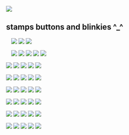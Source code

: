
![](https://media.discordapp.net/attachments/1046945593160896543/1118626222088388708/FymdgaFX0AAFMsJ.jpg?width=526&height=612)
## stamps buttons and blinkies  ^_^
 ![](https://i.imgur.com/vjW02Hv.gif)
![](https://i.imgur.com/erkuKHt.gif)
![](https://images-wixmp-ed30a86b8c4ca887773594c2.wixmp.com/f/9f2170ea-b4e7-4f8e-b25b-ee1965edae3c/dca1r34-26cff5dc-e4c3-4b20-a77f-2e1b16d24017.gif?token=eyJ0eXAiOiJKV1QiLCJhbGciOiJIUzI1NiJ9.eyJzdWIiOiJ1cm46YXBwOjdlMGQxODg5ODIyNjQzNzNhNWYwZDQxNWVhMGQyNmUwIiwiaXNzIjoidXJuOmFwcDo3ZTBkMTg4OTgyMjY0MzczYTVmMGQ0MTVlYTBkMjZlMCIsIm9iaiI6W1t7InBhdGgiOiJcL2ZcLzlmMjE3MGVhLWI0ZTctNGY4ZS1iMjViLWVlMTk2NWVkYWUzY1wvZGNhMXIzNC0yNmNmZjVkYy1lNGMzLTRiMjAtYTc3Zi0yZTFiMTZkMjQwMTcuZ2lmIn1dXSwiYXVkIjpbInVybjpzZXJ2aWNlOmZpbGUuZG93bmxvYWQiXX0.hfojIlMB24DpBjp1ELc9X0reBmEgdvB0iPop62Ro5W0)

 ![](https://i.imgur.com/Khg6Xsl.gif) 
![](https://i.imgur.com/vw3SpXg.gif)
![](https://i.imgur.com/JgCIrmJ.gif)
![](https://i.imgur.com/gtSNvfO.gif)
![](https://blinkiesyay.neocities.org/buttons/gorillaz.gif)

![](https://raining-starss.neocities.org/goodieblink%20(20).gif)
![](https://i.imgur.com/BTZ2CAL.png)
![](https://i.imgur.com/8D809rV.png)
![](https://i.imgur.com/Sv8yjCP.png)
![](https://i.imgur.com/qlc8bpN.jpg)

![](https://gallery.crd.co/assets/images/gallery05/ab389e51.jpg?v=758f1f62)
![](https://i.imgur.com/K8YzKT2.gif)
![](https://i.imgur.com/ChYBrKB.png)
![](https://i.imgur.com/SUuEf5n.gif)
![](https://images-wixmp-ed30a86b8c4ca887773594c2.wixmp.com/f/66403a91-931f-4147-8604-f99cf625488f/d23sihg-e0568d24-1c19-4844-b46a-7c9d47c2ea04.gif?token=eyJ0eXAiOiJKV1QiLCJhbGciOiJIUzI1NiJ9.eyJzdWIiOiJ1cm46YXBwOjdlMGQxODg5ODIyNjQzNzNhNWYwZDQxNWVhMGQyNmUwIiwiaXNzIjoidXJuOmFwcDo3ZTBkMTg4OTgyMjY0MzczYTVmMGQ0MTVlYTBkMjZlMCIsIm9iaiI6W1t7InBhdGgiOiJcL2ZcLzY2NDAzYTkxLTkzMWYtNDE0Ny04NjA0LWY5OWNmNjI1NDg4ZlwvZDIzc2loZy1lMDU2OGQyNC0xYzE5LTQ4NDQtYjQ2YS03YzlkNDdjMmVhMDQuZ2lmIn1dXSwiYXVkIjpbInVybjpzZXJ2aWNlOmZpbGUuZG93bmxvYWQiXX0.8D_d0xXVVQJ8i0Uz8AaCFkD8w8WpyI9cDHHp16op1Mw)

![](https://external-media.spacehey.net/media/sY49J23KaVWvOnYtRZOzga73pMx9N9szGUwlD02esDeI=/https://64.media.tumblr.com/2deb19fe79d3b9b883748898e138cdda/d4d596df6bde767e-e6/s250x400/e209e303918a2c4a4d94c588d178ba30702c8f5c.pnj)
![](https://images-wixmp-ed30a86b8c4ca887773594c2.wixmp.com/f/c2d6c766-78a6-4e00-8174-f70899a7283a/d3jxopo-6dc309e5-3b56-47b1-b634-01f5027dcce4.gif?token=eyJ0eXAiOiJKV1QiLCJhbGciOiJIUzI1NiJ9.eyJzdWIiOiJ1cm46YXBwOjdlMGQxODg5ODIyNjQzNzNhNWYwZDQxNWVhMGQyNmUwIiwiaXNzIjoidXJuOmFwcDo3ZTBkMTg4OTgyMjY0MzczYTVmMGQ0MTVlYTBkMjZlMCIsIm9iaiI6W1t7InBhdGgiOiJcL2ZcL2MyZDZjNzY2LTc4YTYtNGUwMC04MTc0LWY3MDg5OWE3MjgzYVwvZDNqeG9wby02ZGMzMDllNS0zYjU2LTQ3YjEtYjYzNC0wMWY1MDI3ZGNjZTQuZ2lmIn1dXSwiYXVkIjpbInVybjpzZXJ2aWNlOmZpbGUuZG93bmxvYWQiXX0.Bk_8ACdXBZQbO2UvuApFRyeTp9ozGwIr_qKkaS486Ug)
![](https://i.imgur.com/Dj8zc4c.jpg)
![](https://images-ext-2.discordapp.net/external/AOA18T3UJe4wAzSdGoWzl4IpYMg1wh_dGE-hGsqWsS4/https/f2.toyhou.se/file/f2-toyhou-se/thumbnails/65698651_R4K.gif?width=123&height=70)
![](https://images-wixmp-ed30a86b8c4ca887773594c2.wixmp.com/f/f24cb570-85fa-49be-842c-afc5f47a7b03/d12ppy9-0d19b3f9-2ad5-4989-b36b-d1a1c8c4bdf8.png?token=eyJ0eXAiOiJKV1QiLCJhbGciOiJIUzI1NiJ9.eyJzdWIiOiJ1cm46YXBwOjdlMGQxODg5ODIyNjQzNzNhNWYwZDQxNWVhMGQyNmUwIiwiaXNzIjoidXJuOmFwcDo3ZTBkMTg4OTgyMjY0MzczYTVmMGQ0MTVlYTBkMjZlMCIsIm9iaiI6W1t7InBhdGgiOiJcL2ZcL2YyNGNiNTcwLTg1ZmEtNDliZS04NDJjLWFmYzVmNDdhN2IwM1wvZDEycHB5OS0wZDE5YjNmOS0yYWQ1LTQ5ODktYjM2Yi1kMWExYzhjNGJkZjgucG5nIn1dXSwiYXVkIjpbInVybjpzZXJ2aWNlOmZpbGUuZG93bmxvYWQiXX0.GjLRd2R3LPD1N0gUct8m53U3_4xNpI617WXEWuT71Vg)

![](https://images-ext-2.discordapp.net/external/UgyIYZzH0a8aC7tv-NpXsUWGZUk05oeIPp17YCboqss/%3Ftoken%3DeyJ0eXAiOiJKV1QiLCJhbGciOiJIUzI1NiJ9.eyJzdWIiOiJ1cm46YXBwOjdlMGQxODg5ODIyNjQzNzNhNWYwZDQxNWVhMGQyNmUwIiwiaXNzIjoidXJuOmFwcDo3ZTBkMTg4OTgyMjY0MzczYTVmMGQ0MTVlYTBkMjZlMCIsIm9iaiI6W1t7InBhdGgiOiJcL2ZcL2M4OTA3MGQ4LWU0NWItNDE5Ni1iN2EyLTRmOTIyMjEzN2YwM1wvZDJ6eHh3ai02NzU3MjAyZi1hMjdkLTQ5ZDQtYTgyMy0wMjc1NjAxNTg3ZTgucG5nIn1dXSwiYXVkIjpbInVybjpzZXJ2aWNlOmZpbGUuZG93bmxvYWQiXX0.GTHznCDDjTiyAVl8NtOpwvkhmCXg0t966D_Kv_tXIDU/https/images-wixmp-ed30a86b8c4ca887773594c2.wixmp.com/f/c89070d8-e45b-4196-b7a2-4f9222137f03/d2zxxwj-6757202f-a27d-49d4-a823-0275601587e8.png?width=123&height=68)
![](https://images-wixmp-ed30a86b8c4ca887773594c2.wixmp.com/f/a8b85093-83a4-4328-a26c-7b1bcfce5fd8/d1ruqg4-059045a8-6b12-45b3-b246-5b5b3626a16d.gif?token=eyJ0eXAiOiJKV1QiLCJhbGciOiJIUzI1NiJ9.eyJzdWIiOiJ1cm46YXBwOjdlMGQxODg5ODIyNjQzNzNhNWYwZDQxNWVhMGQyNmUwIiwiaXNzIjoidXJuOmFwcDo3ZTBkMTg4OTgyMjY0MzczYTVmMGQ0MTVlYTBkMjZlMCIsIm9iaiI6W1t7InBhdGgiOiJcL2ZcL2E4Yjg1MDkzLTgzYTQtNDMyOC1hMjZjLTdiMWJjZmNlNWZkOFwvZDFydXFnNC0wNTkwNDVhOC02YjEyLTQ1YjMtYjI0Ni01YjViMzYyNmExNmQuZ2lmIn1dXSwiYXVkIjpbInVybjpzZXJ2aWNlOmZpbGUuZG93bmxvYWQiXX0.uYyuFAfNLPiPFmTm64x9bOXE80ST06ZchVrXb1_mqnI)
![](https://images-wixmp-ed30a86b8c4ca887773594c2.wixmp.com/f/9f71f729-18fc-41a8-bb88-ab1df13d3534/d4rdpgq-5025c05a-4ebd-45d3-b07e-15c8365a3ba6.png?token=eyJ0eXAiOiJKV1QiLCJhbGciOiJIUzI1NiJ9.eyJzdWIiOiJ1cm46YXBwOjdlMGQxODg5ODIyNjQzNzNhNWYwZDQxNWVhMGQyNmUwIiwiaXNzIjoidXJuOmFwcDo3ZTBkMTg4OTgyMjY0MzczYTVmMGQ0MTVlYTBkMjZlMCIsIm9iaiI6W1t7InBhdGgiOiJcL2ZcLzlmNzFmNzI5LTE4ZmMtNDFhOC1iYjg4LWFiMWRmMTNkMzUzNFwvZDRyZHBncS01MDI1YzA1YS00ZWJkLTQ1ZDMtYjA3ZS0xNWM4MzY1YTNiYTYucG5nIn1dXSwiYXVkIjpbInVybjpzZXJ2aWNlOmZpbGUuZG93bmxvYWQiXX0.yjJfE3nX6ALtjwJhawfQHlCXlYwMKKi83DIRjZ6Zrjw)
![](https://images-wixmp-ed30a86b8c4ca887773594c2.wixmp.com/f/7b86d5d7-2e41-4716-be85-f518146112a6/d8d4d7g-f26f84b1-1c35-45df-a976-a21c9a70fd69.png?token=eyJ0eXAiOiJKV1QiLCJhbGciOiJIUzI1NiJ9.eyJzdWIiOiJ1cm46YXBwOjdlMGQxODg5ODIyNjQzNzNhNWYwZDQxNWVhMGQyNmUwIiwiaXNzIjoidXJuOmFwcDo3ZTBkMTg4OTgyMjY0MzczYTVmMGQ0MTVlYTBkMjZlMCIsIm9iaiI6W1t7InBhdGgiOiJcL2ZcLzdiODZkNWQ3LTJlNDEtNDcxNi1iZTg1LWY1MTgxNDYxMTJhNlwvZDhkNGQ3Zy1mMjZmODRiMS0xYzM1LTQ1ZGYtYTk3Ni1hMjFjOWE3MGZkNjkucG5nIn1dXSwiYXVkIjpbInVybjpzZXJ2aWNlOmZpbGUuZG93bmxvYWQiXX0.vWTbeX_Wdt_BxeSUXZTLKiITdXlh_Hffu5u1Lqre_aM)
![](https://images-wixmp-ed30a86b8c4ca887773594c2.wixmp.com/f/e64dfcb3-ee54-44a8-9d44-83bf603fe362/d132gfw-8a313a57-7192-4275-b07f-02a9d9c4f9d9.png?token=eyJ0eXAiOiJKV1QiLCJhbGciOiJIUzI1NiJ9.eyJzdWIiOiJ1cm46YXBwOjdlMGQxODg5ODIyNjQzNzNhNWYwZDQxNWVhMGQyNmUwIiwiaXNzIjoidXJuOmFwcDo3ZTBkMTg4OTgyMjY0MzczYTVmMGQ0MTVlYTBkMjZlMCIsIm9iaiI6W1t7InBhdGgiOiJcL2ZcL2U2NGRmY2IzLWVlNTQtNDRhOC05ZDQ0LTgzYmY2MDNmZTM2MlwvZDEzMmdmdy04YTMxM2E1Ny03MTkyLTQyNzUtYjA3Zi0wMmE5ZDljNGY5ZDkucG5nIn1dXSwiYXVkIjpbInVybjpzZXJ2aWNlOmZpbGUuZG93bmxvYWQiXX0.ny62pGu2Gh8xxgHbgVFAZAiBkYGQ6rqIJ_9sRqMsu24)

![](https://images-wixmp-ed30a86b8c4ca887773594c2.wixmp.com/f/82a1ede5-5584-4e50-80bd-5420c3cbf5ea/d2bhgmf-c9a204e0-abe8-4a5b-b1fb-54d01a8ca4c5.png?token=eyJ0eXAiOiJKV1QiLCJhbGciOiJIUzI1NiJ9.eyJzdWIiOiJ1cm46YXBwOjdlMGQxODg5ODIyNjQzNzNhNWYwZDQxNWVhMGQyNmUwIiwiaXNzIjoidXJuOmFwcDo3ZTBkMTg4OTgyMjY0MzczYTVmMGQ0MTVlYTBkMjZlMCIsIm9iaiI6W1t7InBhdGgiOiJcL2ZcLzgyYTFlZGU1LTU1ODQtNGU1MC04MGJkLTU0MjBjM2NiZjVlYVwvZDJiaGdtZi1jOWEyMDRlMC1hYmU4LTRhNWItYjFmYi01NGQwMWE4Y2E0YzUucG5nIn1dXSwiYXVkIjpbInVybjpzZXJ2aWNlOmZpbGUuZG93bmxvYWQiXX0.oDHzYzQhOzS0KBAQ3J5CAp5t9BRB5FT4lcMNmItH5Kg)
![](https://images-wixmp-ed30a86b8c4ca887773594c2.wixmp.com/f/2e7c57cb-37c4-44c1-b667-8bff1105b868/d2xhdqa-683919c9-d88d-41c1-8a15-76cba8ef04a8.gif?token=eyJ0eXAiOiJKV1QiLCJhbGciOiJIUzI1NiJ9.eyJzdWIiOiJ1cm46YXBwOjdlMGQxODg5ODIyNjQzNzNhNWYwZDQxNWVhMGQyNmUwIiwiaXNzIjoidXJuOmFwcDo3ZTBkMTg4OTgyMjY0MzczYTVmMGQ0MTVlYTBkMjZlMCIsIm9iaiI6W1t7InBhdGgiOiJcL2ZcLzJlN2M1N2NiLTM3YzQtNDRjMS1iNjY3LThiZmYxMTA1Yjg2OFwvZDJ4aGRxYS02ODM5MTljOS1kODhkLTQxYzEtOGExNS03NmNiYThlZjA0YTguZ2lmIn1dXSwiYXVkIjpbInVybjpzZXJ2aWNlOmZpbGUuZG93bmxvYWQiXX0.Bpj76TXt_YBkF3oszWpXw1c0Vu1lpKQ7Ngs2BZoUlWM)
![](https://images-wixmp-ed30a86b8c4ca887773594c2.wixmp.com/f/0938cf49-2197-4feb-8879-9c4ae5643e1b/d4mawqb-7647e377-4077-4717-a302-1ca3a13808ff.gif?token=eyJ0eXAiOiJKV1QiLCJhbGciOiJIUzI1NiJ9.eyJzdWIiOiJ1cm46YXBwOjdlMGQxODg5ODIyNjQzNzNhNWYwZDQxNWVhMGQyNmUwIiwiaXNzIjoidXJuOmFwcDo3ZTBkMTg4OTgyMjY0MzczYTVmMGQ0MTVlYTBkMjZlMCIsIm9iaiI6W1t7InBhdGgiOiJcL2ZcLzA5MzhjZjQ5LTIxOTctNGZlYi04ODc5LTljNGFlNTY0M2UxYlwvZDRtYXdxYi03NjQ3ZTM3Ny00MDc3LTQ3MTctYTMwMi0xY2EzYTEzODA4ZmYuZ2lmIn1dXSwiYXVkIjpbInVybjpzZXJ2aWNlOmZpbGUuZG93bmxvYWQiXX0.Qmli-SMoX6DCtFSdmXOEBydcvNwSrZA5ZuV4NH3419o)
![](https://images-wixmp-ed30a86b8c4ca887773594c2.wixmp.com/f/2a4df430-58e8-459c-b549-dec82a4baf20/do90kj-c2a41ab9-5564-4753-a5b5-3c49474a527a.jpg/v1/fill/w_99,h_56,q_75,strp/deathnote_stamp_by_arcer26_do90kj-fullview.jpg?token=eyJ0eXAiOiJKV1QiLCJhbGciOiJIUzI1NiJ9.eyJzdWIiOiJ1cm46YXBwOjdlMGQxODg5ODIyNjQzNzNhNWYwZDQxNWVhMGQyNmUwIiwiaXNzIjoidXJuOmFwcDo3ZTBkMTg4OTgyMjY0MzczYTVmMGQ0MTVlYTBkMjZlMCIsIm9iaiI6W1t7ImhlaWdodCI6Ijw9NTYiLCJwYXRoIjoiXC9mXC8yYTRkZjQzMC01OGU4LTQ1OWMtYjU0OS1kZWM4MmE0YmFmMjBcL2RvOTBrai1jMmE0MWFiOS01NTY0LTQ3NTMtYTViNS0zYzQ5NDc0YTUyN2EuanBnIiwid2lkdGgiOiI8PTk5In1dXSwiYXVkIjpbInVybjpzZXJ2aWNlOmltYWdlLm9wZXJhdGlvbnMiXX0.gHT2FxOgARuQNmw0zXhSJclWpPzUKVFc4If5sgYKBlc)
![](https://y2k.neocities.org/stamps/tumblr_inline_pe6lvuFa5A1v11djx_1280.gif)

![](https://images-wixmp-ed30a86b8c4ca887773594c2.wixmp.com/f/9730181a-26bb-4716-8a12-b6f5d6caac92/d1xadvm-0c9e2184-24d7-4db8-a074-a2ca7b70fa12.jpg?token=eyJ0eXAiOiJKV1QiLCJhbGciOiJIUzI1NiJ9.eyJzdWIiOiJ1cm46YXBwOjdlMGQxODg5ODIyNjQzNzNhNWYwZDQxNWVhMGQyNmUwIiwiaXNzIjoidXJuOmFwcDo3ZTBkMTg4OTgyMjY0MzczYTVmMGQ0MTVlYTBkMjZlMCIsIm9iaiI6W1t7InBhdGgiOiJcL2ZcLzk3MzAxODFhLTI2YmItNDcxNi04YTEyLWI2ZjVkNmNhYWM5MlwvZDF4YWR2bS0wYzllMjE4NC0yNGQ3LTRkYjgtYTA3NC1hMmNhN2I3MGZhMTIuanBnIn1dXSwiYXVkIjpbInVybjpzZXJ2aWNlOmZpbGUuZG93bmxvYWQiXX0.4ZQUQ_P0EHKl9lcBCKOMORo6eCETF5kIaz5HC1wyi7o)
![](https://images-wixmp-ed30a86b8c4ca887773594c2.wixmp.com/f/9730181a-26bb-4716-8a12-b6f5d6caac92/d1xadvm-0c9e2184-24d7-4db8-a074-a2ca7b70fa12.jpg?token=eyJ0eXAiOiJKV1QiLCJhbGciOiJIUzI1NiJ9.eyJzdWIiOiJ1cm46YXBwOjdlMGQxODg5ODIyNjQzNzNhNWYwZDQxNWVhMGQyNmUwIiwiaXNzIjoidXJuOmFwcDo3ZTBkMTg4OTgyMjY0MzczYTVmMGQ0MTVlYTBkMjZlMCIsIm9iaiI6W1t7InBhdGgiOiJcL2ZcLzk3MzAxODFhLTI2YmItNDcxNi04YTEyLWI2ZjVkNmNhYWM5MlwvZDF4YWR2bS0wYzllMjE4NC0yNGQ3LTRkYjgtYTA3NC1hMmNhN2I3MGZhMTIuanBnIn1dXSwiYXVkIjpbInVybjpzZXJ2aWNlOmZpbGUuZG93bmxvYWQiXX0.4ZQUQ_P0EHKl9lcBCKOMORo6eCETF5kIaz5HC1wyi7o)
![](https://images-wixmp-ed30a86b8c4ca887773594c2.wixmp.com/f/9730181a-26bb-4716-8a12-b6f5d6caac92/d1xadvm-0c9e2184-24d7-4db8-a074-a2ca7b70fa12.jpg?token=eyJ0eXAiOiJKV1QiLCJhbGciOiJIUzI1NiJ9.eyJzdWIiOiJ1cm46YXBwOjdlMGQxODg5ODIyNjQzNzNhNWYwZDQxNWVhMGQyNmUwIiwiaXNzIjoidXJuOmFwcDo3ZTBkMTg4OTgyMjY0MzczYTVmMGQ0MTVlYTBkMjZlMCIsIm9iaiI6W1t7InBhdGgiOiJcL2ZcLzk3MzAxODFhLTI2YmItNDcxNi04YTEyLWI2ZjVkNmNhYWM5MlwvZDF4YWR2bS0wYzllMjE4NC0yNGQ3LTRkYjgtYTA3NC1hMmNhN2I3MGZhMTIuanBnIn1dXSwiYXVkIjpbInVybjpzZXJ2aWNlOmZpbGUuZG93bmxvYWQiXX0.4ZQUQ_P0EHKl9lcBCKOMORo6eCETF5kIaz5HC1wyi7o)
![](https://images-wixmp-ed30a86b8c4ca887773594c2.wixmp.com/f/9730181a-26bb-4716-8a12-b6f5d6caac92/d1xadvm-0c9e2184-24d7-4db8-a074-a2ca7b70fa12.jpg?token=eyJ0eXAiOiJKV1QiLCJhbGciOiJIUzI1NiJ9.eyJzdWIiOiJ1cm46YXBwOjdlMGQxODg5ODIyNjQzNzNhNWYwZDQxNWVhMGQyNmUwIiwiaXNzIjoidXJuOmFwcDo3ZTBkMTg4OTgyMjY0MzczYTVmMGQ0MTVlYTBkMjZlMCIsIm9iaiI6W1t7InBhdGgiOiJcL2ZcLzk3MzAxODFhLTI2YmItNDcxNi04YTEyLWI2ZjVkNmNhYWM5MlwvZDF4YWR2bS0wYzllMjE4NC0yNGQ3LTRkYjgtYTA3NC1hMmNhN2I3MGZhMTIuanBnIn1dXSwiYXVkIjpbInVybjpzZXJ2aWNlOmZpbGUuZG93bmxvYWQiXX0.4ZQUQ_P0EHKl9lcBCKOMORo6eCETF5kIaz5HC1wyi7o)
![](https://images-wixmp-ed30a86b8c4ca887773594c2.wixmp.com/f/9730181a-26bb-4716-8a12-b6f5d6caac92/d1xadvm-0c9e2184-24d7-4db8-a074-a2ca7b70fa12.jpg?token=eyJ0eXAiOiJKV1QiLCJhbGciOiJIUzI1NiJ9.eyJzdWIiOiJ1cm46YXBwOjdlMGQxODg5ODIyNjQzNzNhNWYwZDQxNWVhMGQyNmUwIiwiaXNzIjoidXJuOmFwcDo3ZTBkMTg4OTgyMjY0MzczYTVmMGQ0MTVlYTBkMjZlMCIsIm9iaiI6W1t7InBhdGgiOiJcL2ZcLzk3MzAxODFhLTI2YmItNDcxNi04YTEyLWI2ZjVkNmNhYWM5MlwvZDF4YWR2bS0wYzllMjE4NC0yNGQ3LTRkYjgtYTA3NC1hMmNhN2I3MGZhMTIuanBnIn1dXSwiYXVkIjpbInVybjpzZXJ2aWNlOmZpbGUuZG93bmxvYWQiXX0.4ZQUQ_P0EHKl9lcBCKOMORo6eCETF5kIaz5HC1wyi7o)
